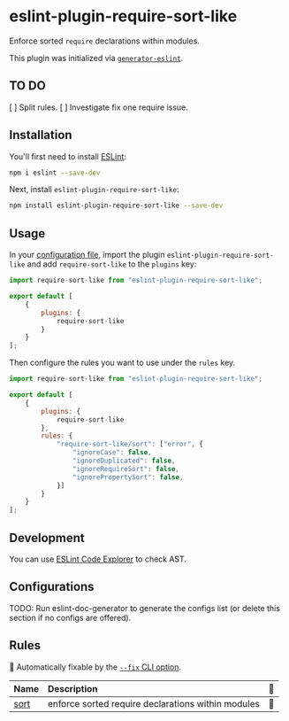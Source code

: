 # eslint-plugin-require-sort-like

Enforce sorted `require` declarations within modules.

This plugin was initialized via [`generator-eslint`](https://www.npmjs.com/package/generator-eslint).



## TO DO

[ ] Split rules.
[ ] Investigate fix one require issue.

## Installation

You'll first need to install [ESLint](https://eslint.org/):

```sh
npm i eslint --save-dev
```

Next, install `eslint-plugin-require-sort-like`:

```sh
npm install eslint-plugin-require-sort-like --save-dev
```

## Usage

In your [configuration file](https://eslint.org/docs/latest/use/configure/configuration-files#configuration-file), import the plugin `eslint-plugin-require-sort-like` and add `require-sort-like` to the `plugins` key:

```js
import require-sort-like from "eslint-plugin-require-sort-like";

export default [
    {
        plugins: {
            require-sort-like
        }
    }
];
```

Then configure the rules you want to use under the `rules` key.

```js
import require-sort-like from "eslint-plugin-require-sort-like";

export default [
    {
        plugins: {
            require-sort-like
        },
        rules: {
            "require-sort-like/sort": ["error", {
                "ignoreCase": false,
                "ignoreDuplicated": false,
                "ignoreRequireSort": false,
                "ignorePropertySort": false,
            }]
        }
    }
];
```

## Development

You can use [ESLint Code Explorer](https://explorer.eslint.org/) to check AST.

## Configurations

<!-- begin auto-generated configs list -->

TODO: Run eslint-doc-generator to generate the configs list (or delete this section if no configs are offered).

<!-- end auto-generated configs list -->

## Rules

<!-- begin auto-generated rules list -->

🔧 Automatically fixable by the [`--fix` CLI option](https://eslint.org/docs/user-guide/command-line-interface#--fix).

| Name                       | Description                                        | 🔧 |
| :------------------------- | :------------------------------------------------- | :- |
| [sort](docs/rules/sort.md) | enforce sorted require declarations within modules | 🔧 |

<!-- end auto-generated rules list -->
